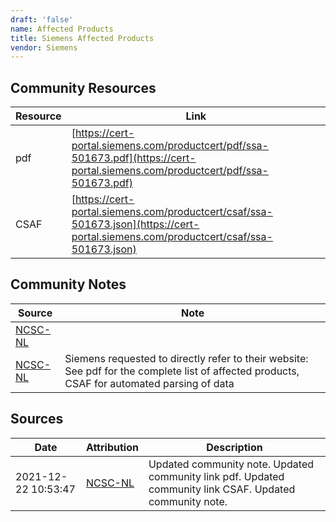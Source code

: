 ```yaml
---
draft: 'false'
name: Affected Products
title: Siemens Affected Products
vendor: Siemens
---
```



## Community Resources
| Resource | Link |
| --- | --- |
| pdf | [https://cert-portal.siemens.com/productcert/pdf/ssa-501673.pdf](https://cert-portal.siemens.com/productcert/pdf/ssa-501673.pdf) |
| CSAF | [https://cert-portal.siemens.com/productcert/csaf/ssa-501673.json](https://cert-portal.siemens.com/productcert/csaf/ssa-501673.json) |

## Community Notes
| Source | Note |
| --- | --- |
| [NCSC-NL](https://github.com/NCSC-NL/log4shell/blob/main/software/README.md) | </ul> |
| [NCSC-NL](https://github.com/NCSC-NL/log4shell/blob/main/software/README.md) | Siemens requested to directly refer to their website: See pdf for the complete list of affected products, CSAF for automated parsing of data |

## Sources
| Date | Attribution | Description |
| --- | --- | --- |
| 2021-12-22 10:53:47 | [NCSC-NL](https://github.com/NCSC-NL/log4shell/blob/main/software/README.md) | Updated community note. Updated community link pdf. Updated community link CSAF. Updated community note.  |
